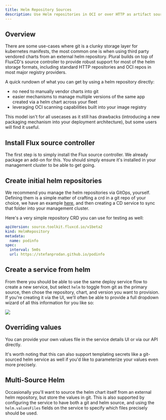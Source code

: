 ```yaml
---
title: Helm Repository Sources
description: Use Helm repositories in OCI or over HTTP as artifact sources
---
```


## Overview

There are some use-cases where git is a clunky storage layer for kubernetes manifests, the most common one is when using third party vendored charts from an external helm repository. Plural builds on top of FluxCD's source controller to provide robust support for most of the helm storage formats, including standard HTTP repositories and OCI repos in most major registry providers.

A quick rundown of what you can get by using a helm repository directly:

- no need to manually vendor charts into git
- easier mechanisms to manage multiple versions of the same app created via a helm chart across your fleet
- leveraging OCI scanning capabilities built into your image registry

This model isn't for all usecases as it still has drawbacks (introducing a new packaging mechanism into your deployment architecture), but some users will find it useful.

## Install Flux source controller

The first step is to simply install the Flux source controller. We already package an add-on for this. You should simply ensure it's installed in your management cluster to be able to get going.

## Create initial helm repositories

We recommend you manage the helm repositories via GitOps, yourself. Defining them is a simple matter of crafting a crd in a git repo of your choice, we have an example [here](https://github.com/pluralsh/console/tree/master/test-apps/helm-repositories), and then creating a CD service to sync that folder into your management cluster.

Here's a very simple repository CRD you can use for testing as well:

```yaml
apiVersion: source.toolkit.fluxcd.io/v1beta2
kind: HelmRepository
metadata:
  name: podinfo
spec:
  interval: 5m0s
  url: https://stefanprodan.github.io/podinfo
```

## Create a service from helm

From there you should be able to use the same deploy service flow to create a new service, but select `helm` to toggle from git as the primary source, then chose the repository, chart, and version you want to provision. If you're creating it via the UI, we'll often be able to provide a full dropdown wizard of all this information for you like so:

![](/assets/deployments/helm-service.png)

## Overriding values

You can provide your own values file in the service details UI or via our API directly.

It's worth noting that this can also support templating secrets like a git-sourced helm service as well if you'd like to parameterize your values even more precisely.

## Multi-Source Helm

Occasionally you'll want to source the helm chart itself from an external helm repository, but store the values in git. This is also supported by configuring the service to have both a git and helm source, and using the `helm.valuesFiles` fields on the service to specify which files precisely should be used.
